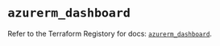 # `azurerm_dashboard`

Refer to the Terraform Registory for docs: [`azurerm_dashboard`](https://registry.terraform.io/providers/hashicorp/azurerm/3.60.0/docs/resources/dashboard).
